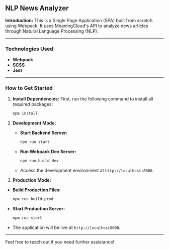 ##  NLP News Analyzer

**Introduction:**
This is a Single Page Application (SPA) built from scratch using Webpack. It uses MeaningCloud's API to analyze news articles through Natural Language Processing (NLP).

---

###  Technologies Used

- **Webpack**
- **SCSS**
- **Jest**

---

###  How to Get Started

1. **Install Dependencies:**
   First, run the following command to install all required packages:
   ```bash
   npm install
   ```

2. **Development Mode:**
   
   - **Start Backend Server:**
     ```bash
     npm run start
     ```

   - **Run Webpack Dev Server:**
     ```bash
     npm run build-dev
     ```
   
   - Access the development environment at `http://localhost:8000`.

3.  **Production Mode:**
   
   - **Build Production Files:**
     ```bash
     npm run build-prod
     ```

   - **Start Production Server:**
     ```bash
     npm run start
     ```
   
   - The application will be live at `http://localhost8000`.

---

Feel free to reach out if you need further assistance!
